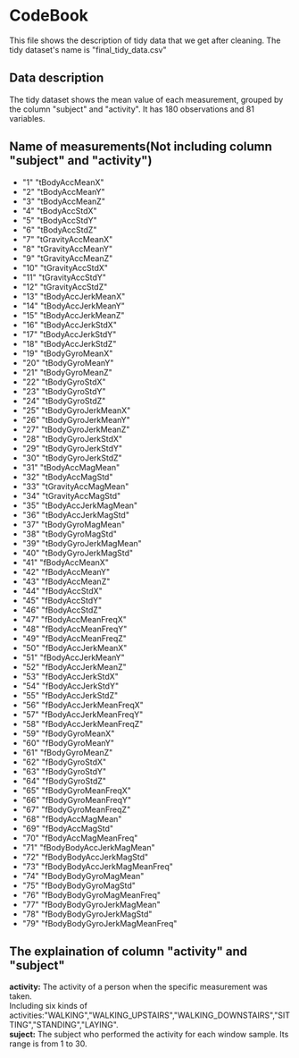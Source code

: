 # CodeBook

This file shows the description of tidy data that we get after cleaning. The tidy dataset's name is "final_tidy_data.csv"

## Data description
The tidy dataset shows the mean value of each measurement, grouped by the column "subject" and "activity". It has 180 observations and 81 variables.

## Name of measurements(Not including column "subject" and "activity") 
* "1" "tBodyAccMeanX"
* "2" "tBodyAccMeanY"
* "3" "tBodyAccMeanZ"
* "4" "tBodyAccStdX"
* "5" "tBodyAccStdY"
* "6" "tBodyAccStdZ"
* "7" "tGravityAccMeanX"
* "8" "tGravityAccMeanY"
* "9" "tGravityAccMeanZ"
* "10" "tGravityAccStdX"
* "11" "tGravityAccStdY"
* "12" "tGravityAccStdZ"
* "13" "tBodyAccJerkMeanX"
* "14" "tBodyAccJerkMeanY"
* "15" "tBodyAccJerkMeanZ"
* "16" "tBodyAccJerkStdX"
* "17" "tBodyAccJerkStdY"
* "18" "tBodyAccJerkStdZ"
* "19" "tBodyGyroMeanX"
* "20" "tBodyGyroMeanY"
* "21" "tBodyGyroMeanZ"
* "22" "tBodyGyroStdX"
* "23" "tBodyGyroStdY"
* "24" "tBodyGyroStdZ"
* "25" "tBodyGyroJerkMeanX"
* "26" "tBodyGyroJerkMeanY"
* "27" "tBodyGyroJerkMeanZ"
* "28" "tBodyGyroJerkStdX"
* "29" "tBodyGyroJerkStdY"
* "30" "tBodyGyroJerkStdZ"
* "31" "tBodyAccMagMean"
* "32" "tBodyAccMagStd"
* "33" "tGravityAccMagMean"
* "34" "tGravityAccMagStd"
* "35" "tBodyAccJerkMagMean"
* "36" "tBodyAccJerkMagStd"
* "37" "tBodyGyroMagMean"
* "38" "tBodyGyroMagStd"
* "39" "tBodyGyroJerkMagMean"
* "40" "tBodyGyroJerkMagStd"
* "41" "fBodyAccMeanX"
* "42" "fBodyAccMeanY"
* "43" "fBodyAccMeanZ"
* "44" "fBodyAccStdX"
* "45" "fBodyAccStdY"
* "46" "fBodyAccStdZ"
* "47" "fBodyAccMeanFreqX"
* "48" "fBodyAccMeanFreqY"
* "49" "fBodyAccMeanFreqZ"
* "50" "fBodyAccJerkMeanX"
* "51" "fBodyAccJerkMeanY"
* "52" "fBodyAccJerkMeanZ"
* "53" "fBodyAccJerkStdX"
* "54" "fBodyAccJerkStdY"
* "55" "fBodyAccJerkStdZ"
* "56" "fBodyAccJerkMeanFreqX"
* "57" "fBodyAccJerkMeanFreqY"
* "58" "fBodyAccJerkMeanFreqZ"
* "59" "fBodyGyroMeanX"
* "60" "fBodyGyroMeanY"
* "61" "fBodyGyroMeanZ"
* "62" "fBodyGyroStdX"
* "63" "fBodyGyroStdY"
* "64" "fBodyGyroStdZ"
* "65" "fBodyGyroMeanFreqX"
* "66" "fBodyGyroMeanFreqY"
* "67" "fBodyGyroMeanFreqZ"
* "68" "fBodyAccMagMean"
* "69" "fBodyAccMagStd"
* "70" "fBodyAccMagMeanFreq"
* "71" "fBodyBodyAccJerkMagMean"
* "72" "fBodyBodyAccJerkMagStd"
* "73" "fBodyBodyAccJerkMagMeanFreq"
* "74" "fBodyBodyGyroMagMean"
* "75" "fBodyBodyGyroMagStd"
* "76" "fBodyBodyGyroMagMeanFreq"
* "77" "fBodyBodyGyroJerkMagMean"
* "78" "fBodyBodyGyroJerkMagStd"
* "79" "fBodyBodyGyroJerkMagMeanFreq"




## The explaination of column "activity" and "subject"
**activity:** The activity of a person when the specific measurement was taken. <br/>
Including six kinds of activities:"WALKING","WALKING_UPSTAIRS","WALKING_DOWNSTAIRS","SITTING","STANDING","LAYING". <br/>
**suject:**  The subject who performed the activity for each window sample. Its range is from 1 to 30. <br/>


